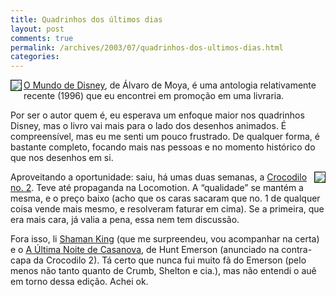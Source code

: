 ```yaml
---
title: Quadrinhos dos últimos dias
layout: post
comments: true
permalink: /archives/2003/07/quadrinhos-dos-ultimos-dias.html
categories:
---
```

<img src=//chester.me/img/blig/mundodisney.jpg align="left" border=1><a href="http://www.popmidia.com.br/loja/produtos/mundodisney.htm">O Mundo de Disney</a>, de Álvaro de Moya, é uma antologia relativamente recente (1996) que eu encontrei em promoção em uma livraria.

Por ser o autor quem é, eu esperava um enfoque maior nos quadrinhos Disney, mas o livro vai mais para o lado dos desenhos animados. É compreensível, mas eu me senti um pouco frustrado. De qualquer forma, é bastante completo, focando mais nas pessoas e no momento histórico do que nos desenhos em si.

<img src=//chester.me/img/blig/casanova.gif align="right" border=1>Aproveitando a oportunidade: saiu, há umas duas semanas, a <a href="http://www.crocodilo.com.br" >Crocodilo no. 2</a>. Teve até propaganda na Locomotion. A &#8220;qualidade&#8221; se mantém a mesma, e o preço baixo (acho que os caras sacaram que no. 1 de qualquer coisa vende mais mesmo, e resolveram faturar em cima). Se a primeira, que era mais cara, já valia a pena, essa nem tem discussão.

Fora isso, li <a href="http://www.omelete.com.br/quadrinhos/news/base\_para\_news.asp?artigo=5862" >Shaman King</a> (que me surpreendeu, vou acompanhar na certa) e o <a href="http://www.universohq.com/quadrinhos/n12102002_05.cfm" >A Última Noite de Casanova</a>, de Hunt Emerson (anunciado na contra-capa da Crocodilo 2). Tá certo que nunca fui muito fã do Emerson (pelo menos não tanto quanto de Crumb, Shelton e cia.), mas não entendi o auê em torno dessa edição. Achei ok.

</tr> </table>



<table width=100% border=0 cellspacing=0 cellpadding=0>
